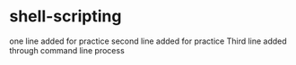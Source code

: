 # shell-scripting
one line added for practice
second line added for practice
Third line added through command line process